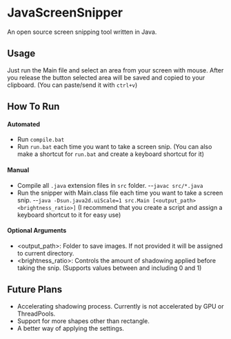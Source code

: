 
# JavaScreenSnipper
An open source screen snipping tool written in Java.

## Usage

Just run the Main file and select an area from your screen with mouse. After you release the button selected area will be saved and copied to your clipboard.
(You can paste/send it with `ctrl+v`)

## How To Run

#### Automated
- Run `compile.bat`
- Run `run.bat` each time you want to take a screen snip.
(You can also make a shortcut for `run.bat` and create a keyboard shortcut for it)

#### Manual
- Compile all `.java` extension files in `src` folder.
--`javac src/*.java`
- Run the snipper with Main.class file each time you want to take a screen snip.
--`java -Dsun.java2d.uiScale=1 src.Main [<output_path> <brightness_ratio>]`
(I recommend that you create a script and assign a keyboard shortcut to it for easy use)

#### Optional Arguments
- <output_path>:
Folder to save images. If not provided it will be assigned to current directory.
- <brightness_ratio>:
Controls the amount of shadowing applied before taking the snip. (Supports values between and including 0 and 1)

## Future Plans
- Accelerating shadowing process. Currently is not accelerated by GPU or ThreadPools.
- Support for more shapes other than rectangle.
- A better way of applying the settings.